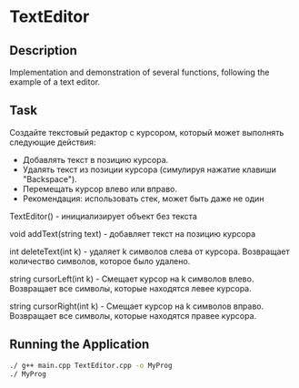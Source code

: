 # TextEditor

## Description
Implementation and demonstration of several functions, following the example of a text editor.

## Task
Создайте текстовый редактор с курсором, который может выполнять следующие действия:

- Добавлять текст в позицию курсора.
- Удалять текст из позиции курсора (симулируя нажатие клавиши "Backspace").
- Перемещать курсор влево или вправо.
- Рекомендация: использовать стек, может быть даже не один

TextEditor() - инициализирует объект без текста

void addText(string text) - добавляет текст на позицию курсора

int deleteText(int k) -  удаляет k символов слева от курсора. Возвращает количество символов, которое было удалено.

string cursorLeft(int k) - Смещает курсор на k символов влево. Возвращает все символы, которые находятся левее курсора.

string cursorRight(int k) - Смещает курсор на k символов вправо. Возвращает все символы, которые находятся правее курсора.

## Running the Application
```bash
./ g++ main.cpp TextEditor.cpp -o MyProg
./ MyProg

```

